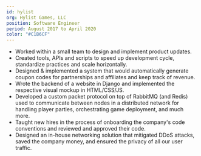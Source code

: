 ```yaml
---
id: hylist
org: Hylist Games, LLC
position: Software Engineer
period: August 2017 to April 2020
color: "#C1B6CF"
---
```

* Worked within a small team to design and implement product updates.
* Created tools, APIs and scripts to speed up development cycle, standardize practices and scale horizontally.
* Designed & implemented a system that would automatically generate coupon codes for partnerships and affiliates and keep track of revenue.
* Wrote the backend of a website in Django and implemented the respective visual mockup in HTML/CSS/JS.
* Developed a custom packet protocol on top of RabbitMQ (and Redis) used to communicate between nodes in a distributed network for handling player parties, orchestrating game deployment, and much more.
* Taught new hires in the process of onboarding the company's code conventions and reviewed and approved their code.
* Designed an in-house networking solution that mitigated DDoS attacks, saved the company money, and ensured the privacy of all our user traffic.